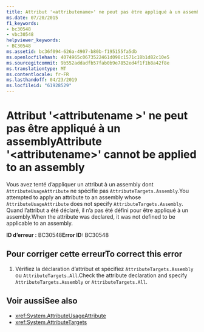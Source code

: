 ```yaml
---
title: Attribut '<attributename>' ne peut pas être appliqué à un assembly
ms.date: 07/20/2015
f1_keywords:
- bc30548
- vbc30548
helpviewer_keywords:
- BC30548
ms.assetid: bc36f094-626a-4907-b80b-f195155fa5db
ms.openlocfilehash: 4074965c0673522461d098c1571c18b1d82c10e5
ms.sourcegitcommit: 9b552addadfb57fab0b9e7852ed4f1f1b8a42f8e
ms.translationtype: MT
ms.contentlocale: fr-FR
ms.lasthandoff: 04/23/2019
ms.locfileid: "61928529"
---
```

# <a name="attribute-attributename-cannot-be-applied-to-an-assembly"></a><span data-ttu-id="f129e-102">Attribut '\<attributename >' ne peut pas être appliqué à un assembly</span><span class="sxs-lookup"><span data-stu-id="f129e-102">Attribute '\<attributename>' cannot be applied to an assembly</span></span>
<span data-ttu-id="f129e-103">Vous avez tenté d’appliquer un attribut à un assembly dont `AttributeUsageAttribute` ne spécifie pas `AttributeTargets.Assembly`.</span><span class="sxs-lookup"><span data-stu-id="f129e-103">You attempted to apply an attribute to an assembly whose `AttributeUsageAttribute` does not specify `AttributeTargets.Assembly`.</span></span> <span data-ttu-id="f129e-104">Quand l’attribut a été déclaré, il n’a pas été défini pour être appliqué à un assembly.</span><span class="sxs-lookup"><span data-stu-id="f129e-104">When the attribute was declared, it was not defined to be applicable to an assembly.</span></span>  
  
 <span data-ttu-id="f129e-105">**ID d’erreur :** BC30548</span><span class="sxs-lookup"><span data-stu-id="f129e-105">**Error ID:** BC30548</span></span>  
  
## <a name="to-correct-this-error"></a><span data-ttu-id="f129e-106">Pour corriger cette erreur</span><span class="sxs-lookup"><span data-stu-id="f129e-106">To correct this error</span></span>  
  
1. <span data-ttu-id="f129e-107">Vérifiez la déclaration d’attribut et spécifiez `AttributeTargets.Assembly` ou `AttributeTargets.All`.</span><span class="sxs-lookup"><span data-stu-id="f129e-107">Check the attribute declaration and specify `AttributeTargets.Assembly` or `AttributeTargets.All`.</span></span>  
  
## <a name="see-also"></a><span data-ttu-id="f129e-108">Voir aussi</span><span class="sxs-lookup"><span data-stu-id="f129e-108">See also</span></span>

- <xref:System.AttributeUsageAttribute>
- <xref:System.AttributeTargets>
